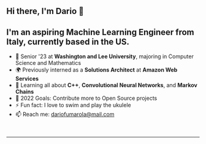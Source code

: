 ## Hi there, I'm **Dario** 👋


## I'm an aspiring **Machine Learning Engineer** from Italy, currently based in the US.

- 🏢 Senior '23 at **Washington and Lee University**, majoring in Computer Science and Mathematics
- 🌍 Previously interned as a **Solutions Architect** at **Amazon Web Services**
- 🌱 Learning all about **C++**, **Convolutional Neural Networks**, and **Markov Chains**
- 🥅 2022 Goals: Contribute more to Open Source projects
- ⚡ Fun fact: I love to swim and play the ukulele
- 📫 Reach me: dariofumarola@mail.com

<br />


---

